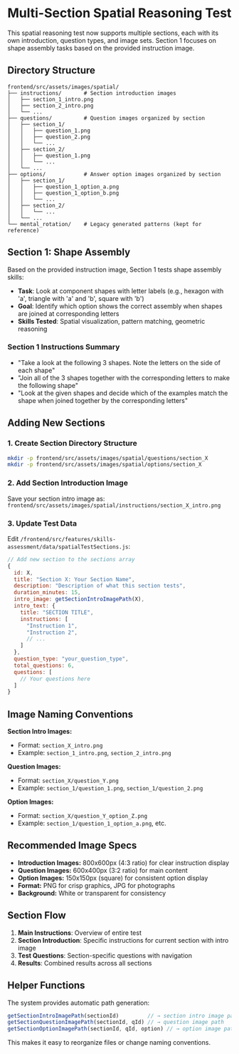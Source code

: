 # Multi-Section Spatial Reasoning Test

This spatial reasoning test now supports multiple sections, each with its own introduction, question types, and image sets. Section 1 focuses on shape assembly tasks based on the provided instruction image.

## Directory Structure

```
frontend/src/assets/images/spatial/
├── instructions/       # Section introduction images
│   ├── section_1_intro.png
│   ├── section_2_intro.png
│   └── ...
├── questions/          # Question images organized by section
│   ├── section_1/
│   │   ├── question_1.png
│   │   ├── question_2.png
│   │   └── ...
│   ├── section_2/
│   │   ├── question_1.png
│   │   └── ...
│   └── ...
├── options/            # Answer option images organized by section
│   ├── section_1/
│   │   ├── question_1_option_a.png
│   │   ├── question_1_option_b.png
│   │   └── ...
│   ├── section_2/
│   │   └── ...
│   └── ...
└── mental_rotation/    # Legacy generated patterns (kept for reference)
```

## Section 1: Shape Assembly

Based on the provided instruction image, Section 1 tests shape assembly skills:

- **Task**: Look at component shapes with letter labels (e.g., hexagon with 'a', triangle with 'a' and 'b', square with 'b')
- **Goal**: Identify which option shows the correct assembly when shapes are joined at corresponding letters
- **Skills Tested**: Spatial visualization, pattern matching, geometric reasoning

### Section 1 Instructions Summary
- "Take a look at the following 3 shapes. Note the letters on the side of each shape"
- "Join all of the 3 shapes together with the corresponding letters to make the following shape"
- "Look at the given shapes and decide which of the examples match the shape when joined together by the corresponding letters"

## Adding New Sections

### 1. Create Section Directory Structure

```bash
mkdir -p frontend/src/assets/images/spatial/questions/section_X
mkdir -p frontend/src/assets/images/spatial/options/section_X
```

### 2. Add Section Introduction Image

Save your section intro image as:
`frontend/src/assets/images/spatial/instructions/section_X_intro.png`

### 3. Update Test Data

Edit `/frontend/src/features/skills-assessment/data/spatialTestSections.js`:

```javascript
// Add new section to the sections array
{
  id: X,
  title: "Section X: Your Section Name",
  description: "Description of what this section tests",
  duration_minutes: 15,
  intro_image: getSectionIntroImagePath(X),
  intro_text: {
    title: "SECTION TITLE",
    instructions: [
      "Instruction 1",
      "Instruction 2",
      // ...
    ]
  },
  question_type: "your_question_type",
  total_questions: 6,
  questions: [
    // Your questions here
  ]
}
```

## Image Naming Conventions

**Section Intro Images:**
- Format: `section_X_intro.png`
- Example: `section_1_intro.png`, `section_2_intro.png`

**Question Images:**
- Format: `section_X/question_Y.png`
- Example: `section_1/question_1.png`, `section_1/question_2.png`

**Option Images:**
- Format: `section_X/question_Y_option_Z.png`
- Example: `section_1/question_1_option_a.png`, etc.

## Recommended Image Specs

- **Introduction Images:** 800x600px (4:3 ratio) for clear instruction display
- **Question Images:** 600x400px (3:2 ratio) for main content
- **Option Images:** 150x150px (square) for consistent option display
- **Format:** PNG for crisp graphics, JPG for photographs
- **Background:** White or transparent for consistency

## Section Flow

1. **Main Instructions**: Overview of entire test
2. **Section Introduction**: Specific instructions for current section with intro image
3. **Test Questions**: Section-specific questions with navigation
4. **Results**: Combined results across all sections

## Helper Functions

The system provides automatic path generation:

```javascript
getSectionIntroImagePath(sectionId)         // → section intro image path
getSectionQuestionImagePath(sectionId, qId) // → question image path  
getSectionOptionImagePath(sectionId, qId, option) // → option image path
```

This makes it easy to reorganize files or change naming conventions.
